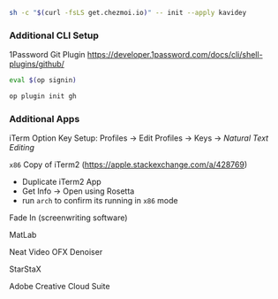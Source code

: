 ```bash
sh -c "$(curl -fsLS get.chezmoi.io)" -- init --apply kavidey
```
### Additional CLI Setup
1Password Git Plugin
https://developer.1password.com/docs/cli/shell-plugins/github/
```bash
eval $(op signin)
```
```bash
op plugin init gh
```
### Additional Apps
iTerm Option Key Setup: Profiles -> Edit Profiles -> Keys -> _Natural Text Editing_

`x86` Copy of iTerm2 (https://apple.stackexchange.com/a/428769)
- Duplicate iTerm2 App
- Get Info -> Open using Rosetta
- run `arch` to confirm its running in `x86` mode

Fade In (screenwriting software)

MatLab

Neat Video OFX Denoiser

StarStaX

Adobe Creative Cloud Suite
